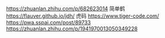 
https://zhuanlan.zhihu.com/p/682623014
  简单鹤 https://flauver.github.io/jdh/
  虎码 https://www.tiger-code.com/
       https://pwa.sspai.com/post/89733
       https://zhuanlan.zhihu.com/p/1941970013050349228
       